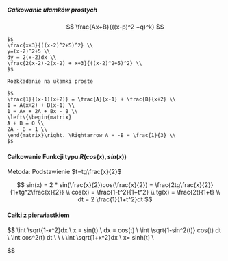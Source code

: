 ##### Całkowanie ułamków prostych

$$
\frac{Ax+B}{((x-p)^2 +q)^k}
$$

```{tip}
$$
\frac{x+3}{((x-2)^2+5)^2} \\
y=(x-2)^2+5 \\
dy = 2(x-2)dx \\
\frac{2(x-2)-2(x-2) + x+3}{((x-2)^2+5)^2} \\
$$
```

```{note}
Rozkładanie na ułamki proste

$$
\frac{1}{(x-1)(x+2)} = \frac{A}{x-1} + \frac{B}{x+2} \\
1 = A(x+2) + B(x-1) \\
1 = Ax + 2A + Bx - B \\
\left\{\begin{matrix}
A + B = 0 \\
2A - B = 1 \\
\end{matrix}\right. \Rightarrow A = -B = \frac{1}{3} \\
$$
```

#### Całkowanie Funkcji typu $R(cos(x), sin(x))$

Metoda: Podstawienie $t=tg\frac{x}{2}$

$$
sin(x) = 2 * sin(\frac{x}{2})cos(\frac{x}{2}) = \frac{2tg\frac{x}{2}}{1+tg^2\frac{x}{2}} \\
cos(x) = \frac{1-t^2}{1+t^2} \\
tg(x) = \frac{2t}{1+t} \\
dt = 2 \frac{1}{1+t^2}dt
$$

#### Całki z pierwiastkiem

$$
\int \sqrt{1-x^2}dx \\
x = sin(t) \\
dx = cos(t) \\
\int \sqrt{1-sin^2(t)} cos(t) dt \\
\int cos^2(t) dt \\
\\
\\
\int \sqrt{1+x^2}dx \\
x= sinh(t) \\

$$
